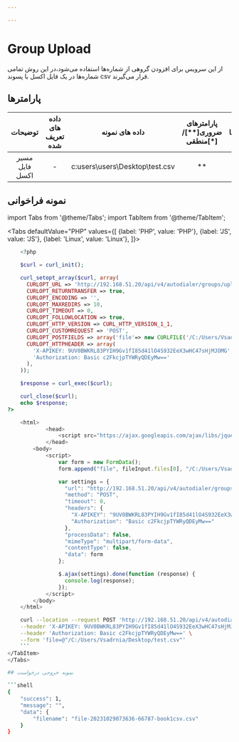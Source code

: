 ```yaml
---

---
```

# Group Upload

از این سرویس برای افزودن گروهی از شماره‌ها استفاده می‌شود،در این روش تمامی شماره‌ها در یک فایل اکسل با پسوند csv قرار می‌گیرند.

## پارامتر‌ها
|     توضیحات    | داده های تعریف شده |         داده های نمونه         | پارامترهای ضروری[**]/منطقی[*] | پارامترها |
|:--------------:|:------------------:|:------------------------------:|:----------------------:|:---------:|
| مسیر فایل اکسل |          -         | c:users\users\Desktop\test.csv |           **           |    file   |



## نمونه فراخوانی

import Tabs from '@theme/Tabs';
import TabItem from '@theme/TabItem';

<Tabs
    defaultValue="PHP"
    values={[
        {label: 'PHP', value: 'PHP'},
        {label: 'JS', value: 'JS'},
		{label: 'Linux', value: 'Linux'},
    ]}>
<TabItem value="PHP">

```php
	<?php

	$curl = curl_init();

	curl_setopt_array($curl, array(
	  CURLOPT_URL => 'http://192.168.51.20/api/v4/autodialer/groups/upload',
	  CURLOPT_RETURNTRANSFER => true,
	  CURLOPT_ENCODING => '',
	  CURLOPT_MAXREDIRS => 10,
	  CURLOPT_TIMEOUT => 0,
	  CURLOPT_FOLLOWLOCATION => true,
	  CURLOPT_HTTP_VERSION => CURL_HTTP_VERSION_1_1,
	  CURLOPT_CUSTOMREQUEST => 'POST',
	  CURLOPT_POSTFIELDS => array('file'=> new CURLFILE('/C:/Users/Vsadrnia/Desktop/test.csv')),
	  CURLOPT_HTTPHEADER => array(
		'X-APIKEY: 9UV0BWKRL83PYIH9Gv1fI85d41lO4S932EeX3wHC47sHjMJOMG',
		'Authorization: Basic c2FkcjpTYWRyQDEyMw=='
	  ),
	));

	$response = curl_exec($curl);

	curl_close($curl);
	echo $response;
?>
```

</TabItem>
<TabItem value="JS">

```js
	<html>
			<head>
				<script src="https://ajax.googleapis.com/ajax/libs/jquery/3.5.1/jquery.min.js"></script>
			</head>
		<body>
			<script>
				var form = new FormData();
				form.append("file", fileInput.files[0], "/C:/Users/Vsadrnia/Desktop/test.csv");

				var settings = {
				  "url": "http://192.168.51.20/api/v4/autodialer/groups/upload",
				  "method": "POST",
				  "timeout": 0,
				  "headers": {
					"X-APIKEY": "9UV0BWKRL83PYIH9Gv1fI85d41lO4S932EeX3wHC47sHjMJOMG",
					"Authorization": "Basic c2FkcjpTYWRyQDEyMw=="
				  },
				  "processData": false,
				  "mimeType": "multipart/form-data",
				  "contentType": false,
				  "data": form
				};

				$.ajax(settings).done(function (response) {
				  console.log(response);
				});
			</script>
		</body>
	</html>
```

</TabItem>
<TabItem value="Linux">

```bash
	curl --location --request POST 'http://192.168.51.20/api/v4/autodialer/groups/upload' \
	--header 'X-APIKEY: 9UV0BWKRL83PYIH9Gv1fI85d41lO4S932EeX3wHC47sHjMJOMG' \
	--header 'Authorization: Basic c2FkcjpTYWRyQDEyMw==' \
	--form 'file=@"/C:/Users/Vsadrnia/Desktop/test.csv"'
	```
</TabItem>
</Tabs>

## نمونه خروجی درخواست

```shell
{
    "success": 1,
    "message": "",
    "data": {
        "filename": "file-20231029073636-66787-book1csv.csv"
    }
}
```